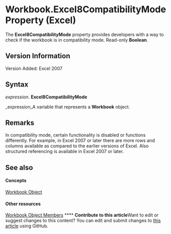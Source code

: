
# Workbook.Excel8CompatibilityMode Property (Excel)

The  **Excel8CompatibilityMode** property provides developers with a way to check if the workbook is in compatibility mode. Read-only **Boolean**.


## Version Information

Version Added: Excel 2007 


## Syntax

 _expression_. **Excel8CompatibilityMode**

 _expression_A variable that represents a  **Workbook** object.


## Remarks

In compatibility mode, certain functionality is disabled or functions differently. For example, in Excel 2007 or later there are more rows and columns available as compared to the earlier versions of Excel. Also structured referencing is available in Excel 2007 or later.


## See also


#### Concepts


 [Workbook Object](8c00aa60-c974-eed3-0812-3c9625eb0d4c.md)
#### Other resources


 [Workbook Object Members](dce102a3-25de-3ff4-2ce5-bc56e08baca7.md)
****   **Contribute to this article**Want to edit or suggest changes to this content? You can edit and submit changes to  [this article](https://github.com/jhershey00/VBA_Excel_Test/OpenXMLCon/articles/8471493b-8733-cddf-75fa-42d3d1719300.md) using GitHub.

